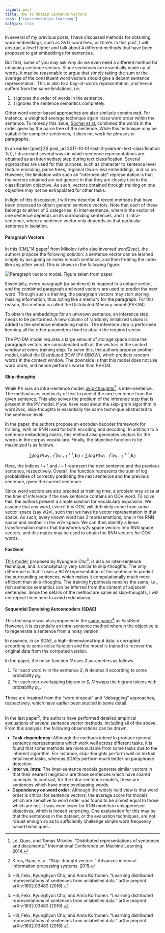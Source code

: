 ```yaml
---
layout: post
title: How to Obtain Sentence Vectors
tags: ["representation learning"]
mathjax: true
---
```


In several of my previous posts, I have discussed methods for obtaining word embeddings, such as SVD, word2vec, or GloVe. In this post, I will abstract a level higher and talk about 4 different methods that have been proposed to get embeddings for sentences.

But first, some of you may ask why do we even need a different method for obtaining sentence vectors. Since sentences are essentially made up of words, it may be reasonable to argue that simply taking the sum or the average of the constituent word vectors should give a decent sentence representation. This is akin to a bag-of-words representation, and hence suffers from the same limitations, i.e.

1.  It ignores the order of words in the sentence.
2.  It ignores the sentence semantics completely.

Other word vector based approaches are also similarly constrained. For instance, a weighted average technique again loses word order within the sentence. To remedy this issue, [Socher et al.](https://nlp.stanford.edu/~socherr/EMNLP2013_RNTN.pdf) combined the words in the order given by the parse tree of the sentence. While this technique may be suitable for complete sentences, it does not work for phrases or paragraphs.

In an earlier [post]({$ post_url 2017-10-01-last-3-years-in-text-classification %}), I discussed several ways in which sentence representations are obtained as an intermediate step during text classification. Several approaches are used for this purpose, such as character to sentence level feature encoding, parse trees, regional (two-view) embeddings, and so on. However, the limitation with such an "intermediate" representation is that the vectors obtained are not generic in that they are closely tied to the classification objective. As such, vectors obtained through training on one objective may not be extrapolated for other tasks.

In light of this discussion, I will now describe 4 recent methods that have been proposed to obtain general sentence vectors. Note that each of these belongs to either of 2 categories: (i) inter-sentence, wherein the vector of one sentence depends on its surrounding sentences, and (ii) intra-sentence, where a sentence vector only depends on that particular sentence in isolation.

#### Paragraph Vectors

In this [ICML’14 paper](http://www.jmlr.org/proceedings/papers/v32/le14.pdf)[^1] from Mikolov (who also invented *word2vec*), the authors propose the following solution: a sentence vector can be learned simply by assigning an index to each sentence, and then treating the index like any other word. This is shown in the following figure.

![Paragraph vectors model. Figure taken from paper](/static/img/16/doc2vec.png)

Essentially, every paragraph (or sentence) is mapped to a unique vector, and the combined paragraph and word vectors are used to predict the next word. Through such a training, the paragraph vectors may start storing missing information, thus acting like a memory for the paragraph. For this reason, this method is called the Distributed Memory model (PV-DM).

To obtain the embeddings for an unknown sentence, an inference step needs to be performed. A new column of randomly initialized values is added to the sentence embedding matrix. The inference step is performed keeping all the other parameters fixed to obtain the required vector.

The PV-DM model requires a large amount of storage space since the paragraph vectors are concatenated with all the vectors in the context window at every training step. To solve this, the authors propose another model, called the Distributed BOW (PV-DBOW), which predicts random words in the context window. The downside is that this model does not use word order, and hence performs worse than PV-DM.

#### Skip-thoughts

While PV was an intra-sentence model, [skip-thoughts](https://papers.nips.cc/paper/5950-skip-thought-vectors.pdf)[^2] is inter-sentence. The method uses continuity of text to predict the next sentence from the given sentence. This also solves the problem of the inference step that is present in the PV model. If you have read about the skip-gram algorithm in word2vec, skip-thoughts is essentially the same technique abstracted to the sentence level.

In the paper, the authors propose an encoder-decoder framework for training, with an RNN used for both encoding and decoding. In addition to a sentence embedding matrix, this method also generates vectors for the words in the corpus vocabulary. Finally, the objective function to be maximized is as follows.

$$ \sum_t \log P(w_{i+1}^t|w_{i+1}^{< t},\mathbf{h}_i) + \sum_t \log P(w_{i-1}^t|w_{i-1}^{< t},\mathbf{h}_i) $$

Here, the indices $i+1$ and $i-1$ represent the next sentence and the previous sentence, respectively. Overall, the function represents the sum of log probabilities of correctly predicting the next sentence and the previous sentence, given the current sentence.

Since word vectors are also precited at training time, a problem may arise at the time of inference if the new sentence contains an OOV word. To solve this, the authors present a simple solution for vocabulary expansion. We assume that any word, even if it is OOV, will definitely come from some vector space (say w2v), such that we have its vector representation in that space. As such, every known word has 2 representations, one in the RNN space and another in the w2v space. We can then identify a linear transformation matrix that transforms w2v space vectors into RNN space vectors, and this matrix may be used to obtain the RNN vectors for OOV words.

#### FastSent

[This model](https://arxiv.org/pdf/1602.03483.pdf), proposed by Kyunghun Cho[^3], is also an inter-sentence technique, and is conceptually very similar to skip-thoughts. The only difference is that it uses a BOW representation of the sentence to predict the surrounding sentences, which makes it computationally much more efficient than skip-thoughts. The training hypothesis remains the same, i.e., rich sentence semantics can be inferred from the content of adjacent sentences. Since the details of the method are same as skip-thoughts, I will not repeat them here to avoid redundancy.

#### Sequential Denoising Autoencoders (SDAE)

This technique was also proposed in the [same paper](https://arxiv.org/pdf/1602.03483.pdf)[^3] as FastSent. However, it is essentially an intra-sentence method wherein the objective is to regenerate a sentence from a noisy version.

In essence, in an SDAE, a high-dimensional input data is corrupted according to some noise function and the model is trained to recover the original data from the corrputed version.

In the paper, the noise function $N$ uses 2 parameters as follows.

1.  For each word $w$ in the sentence $S$, $N$ deletes it according to some probability $p_0$.
2.  For each non-overlapping bigram in $S$, $N$ swaps the bigram tokens with probability $p_x$.

These are inspired from the “word dropout” and “debagging” approaches, respectively, which have earlier been studied in some detail.

*****

In the last paper[^3], the authors have performed detailed empirical evaluations of several sentence vector methods, including all of the above. From this analysis, the following observations can be drawn,

* **Task-dependency:** Although the methods intend to produce general sentence representations which work well across different tasks, it is found that some methods are more suitable from some tasks due to the inherent algorithm. For instance, skip-thoughts perform well on textual entailment tasks, whereas SDAEs perform much better on paraphrase detection.
* **Inter vs. intra:** The inter-sentence models generate similar vectors in that their nearest neighbors are those sentences which have shared concepts. In contrast, for the intra-sentence models, these are sentences which have more overlapping words.
* **Dependency on word order:** Although the widely held view is that word order is critical for sentence vectors, the average score for models which are sensitive to word order was found to be almost equal to those which are not. It was even lower for RNN models in unsupervised objectives, which is indeed surprising. One explanation for this may be that the sentences in the dataset, or the evaluation techniques, are not robust enough so as to sufficiently challenge simple word frequency based techniques.

[^1]: Le, Quoc, and Tomas Mikolov. “Distributed representations of sentences and documents.” International Conference on Machine Learning. 2014.

[^2]: Kiros, Ryan, et al. “Skip-thought vectors.” Advances in neural information processing systems. 2015.

[^3]: Hill, Felix, Kyunghyun Cho, and Anna Korhonen. “Learning distributed representations of sentences from unlabelled data.” arXiv preprint arXiv:1602.03483 (2016).
